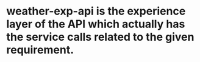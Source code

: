 # weather-exp-api is the experience layer of the API which actually has the service calls related to the given requirement. 
